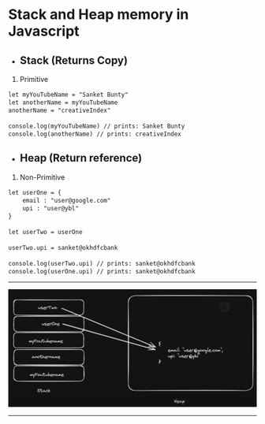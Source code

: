 # Stack and Heap memory in Javascript

+ ## Stack (Returns Copy)
1. Primitive

```
let myYouTubeName = "Sanket Bunty"
let anotherName = myYouTubeName
anotherName = "creativeIndex"

console.log(myYouTubeName) // prints: Sanket Bunty
console.log(anotherName) // prints: creativeIndex

```

+ ## Heap (Return reference)
1. Non-Primitive

```
let userOne = {
    email : "user@google.com"
    upi : "user@ybl"
}

let userTwo = userOne

userTwo.upi = sanket@okhdfcbank

console.log(userTwo.upi) // prints: sanket@okhdfcbank
console.log(userOne.upi) // prints: sanket@okhdfcbank

```

---

![Stack and Heap](../obj/stacknheap.png)

---